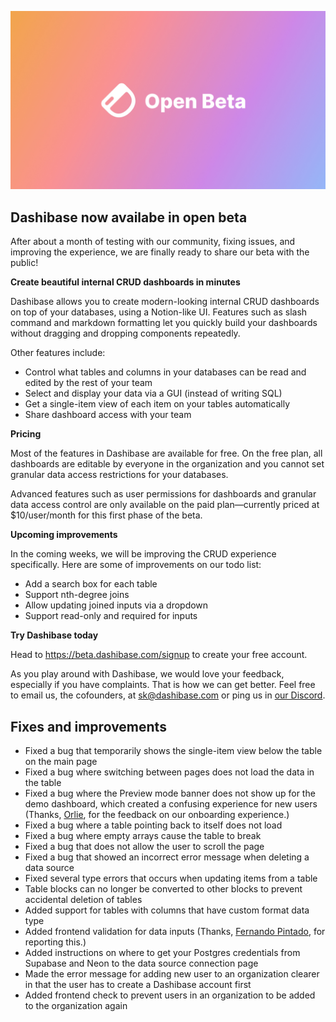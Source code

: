 ![Open Beta](../assets/open-beta.jpg)

## Dashibase now availabe in open beta

After about a month of testing with our community, fixing issues, and improving the experience, we are finally ready to share our beta with the public!

**Create beautiful internal CRUD dashboards in minutes**

Dashibase allows you to create modern-looking internal CRUD dashboards on top of your databases, using a Notion-like UI. Features such as slash command and markdown formatting let you quickly build your dashboards without dragging and dropping components repeatedly. 

Other features include:

- Control what tables and columns in your databases can be read and edited by the rest of your team
- Select and display your data via a GUI (instead of writing SQL)
- Get a single-item view of each item on your tables automatically
- Share dashboard access with your team

**Pricing**

Most of the features in Dashibase are available for free. On the free plan, all dashboards are editable by everyone in the organization and you cannot set granular data access restrictions for your databases.

Advanced features such as user permissions for dashboards and granular data access control are only available on the paid plan—currently priced at $10/user/month for this first phase of the beta. 

**Upcoming improvements**

In the coming weeks, we will be improving the CRUD experience specifically. Here are some of improvements on our todo list:

- Add a search box for each table
- Support nth-degree joins
- Allow updating joined inputs via a dropdown
- Support read-only and required for inputs

**Try Dashibase today**

Head to https://beta.dashibase.com/signup to create your free account.

As you play around with Dashibase, we would love your feedback, especially if you have complaints. That is how we can get better. Feel free to email us, the cofounders, at sk@dashibase.com or ping us in [our Discord](https://discord.gg/gTpUVf8kRv).


## Fixes and improvements

- Fixed a bug that temporarily shows the single-item view below the table on the main page
- Fixed a bug where switching between pages does not load the data in the table
- Fixed a bug where the Preview mode banner does not show up for the demo dashboard, which created a confusing experience for new users (Thanks, [Orlie](https://twitter.com/sunglassesface), for the feedback on our onboarding experience.)
- Fixed a bug where a table pointing back to itself does not load
- Fixed a bug where empty arrays cause the table to break
- Fixed a bug that does not allow the user to scroll the page
- Fixed a bug that showed an incorrect error message when deleting a data source
- Fixed several type errors that occurs when updating items from a table
- Table blocks can no longer be converted to other blocks to prevent accidental deletion of tables
- Added support for tables with columns that have custom format data type
- Added frontend validation for data inputs (Thanks, [Fernando Pintado](https://www.linkedin.com/in/fernandopintado/), for reporting this.)
- Added instructions on where to get your Postgres credentials from Supabase and Neon to the data source connection page
- Made the error message for adding new user to an organization clearer in that the user has to create a Dashibase account first
- Added frontend check to prevent users in an organization to be added to the organization again